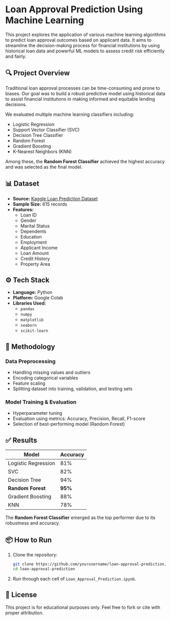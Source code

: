 # Loan Approval Prediction Using Machine Learning

This project explores the application of various machine learning algorithms to predict loan approval outcomes based on applicant data. It aims to streamline the decision-making process for financial institutions by using historical loan data and powerful ML models to assess credit risk efficiently and fairly.

## 🔍 Project Overview

Traditional loan approval processes can be time-consuming and prone to biases. Our goal was to build a robust predictive model using historical data to assist financial institutions in making informed and equitable lending decisions. 

We evaluated multiple machine learning classifiers including:
- Logistic Regression
- Support Vector Classifier (SVC)
- Decision Tree Classifier
- Random Forest
- Gradient Boosting
- K-Nearest Neighbors (KNN)

Among these, the **Random Forest Classifier** achieved the highest accuracy and was selected as the final model.

## 📊 Dataset

- **Source:** [Kaggle Loan Prediction Dataset](https://www.kaggle.com/datasets/altruistdelhite04/loan-prediction-problem-dataset)
- **Sample Size:** 615 records
- **Features:**
  - Loan ID
  - Gender
  - Marital Status
  - Dependents
  - Education
  - Employment
  - Applicant Income
  - Loan Amount
  - Credit History
  - Property Area

## ⚙️ Tech Stack

- **Language:** Python
- **Platform:** Google Colab
- **Libraries Used:**
  - `pandas`
  - `numpy`
  - `matplotlib`
  - `seaborn`
  - `scikit-learn`

## 🧪 Methodology

### Data Preprocessing
- Handling missing values and outliers
- Encoding categorical variables
- Feature scaling
- Splitting dataset into training, validation, and testing sets

### Model Training & Evaluation
- Hyperparameter tuning
- Evaluation using metrics: Accuracy, Precision, Recall, F1-score
- Selection of best-performing model (Random Forest)

## ✅ Results

| Model                | Accuracy |
|---------------------|----------|
| Logistic Regression | 81%      |
| SVC                 | 82%      |
| Decision Tree       | 94%      |
| **Random Forest**   | **95%**  |
| Gradient Boosting   | 88%      |
| KNN                 | 78%      |

The **Random Forest Classifier** emerged as the top performer due to its robustness and accuracy.

## 📦 How to Run

1. Clone the repository:
   ```bash
   git clone https://github.com/yourusername/loan-approval-prediction.git
   cd loan-approval-prediction
   ```

2. Run through each cell of `Loan_Approval_Prediction.ipynb`.

## 📜 License

This project is for educational purposes only. Feel free to fork or cite with proper attribution.
